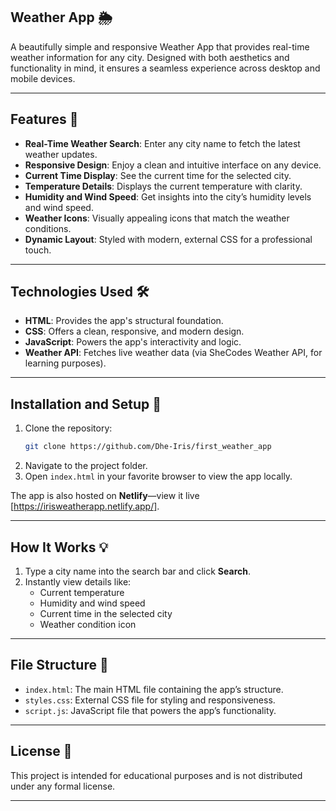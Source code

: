 ## Weather App 🌦️

A beautifully simple and responsive Weather App that provides real-time weather information for any city. Designed with both aesthetics and functionality in mind, it ensures a seamless experience across desktop and mobile devices.

---

## Features 🌟

- **Real-Time Weather Search**: Enter any city name to fetch the latest weather updates.
- **Responsive Design**: Enjoy a clean and intuitive interface on any device.
- **Current Time Display**: See the current time for the selected city.
- **Temperature Details**: Displays the current temperature with clarity.
- **Humidity and Wind Speed**: Get insights into the city’s humidity levels and wind speed.
- **Weather Icons**: Visually appealing icons that match the weather conditions.
- **Dynamic Layout**: Styled with modern, external CSS for a professional touch.

---

## Technologies Used 🛠️

- **HTML**: Provides the app's structural foundation.
- **CSS**: Offers a clean, responsive, and modern design.
- **JavaScript**: Powers the app's interactivity and logic.
- **Weather API**: Fetches live weather data (via SheCodes Weather API, for learning purposes).

---

## Installation and Setup 🚀

1. Clone the repository:
   ```bash
   git clone https://github.com/Dhe-Iris/first_weather_app
   ```
2. Navigate to the project folder.
3. Open `index.html` in your favorite browser to view the app locally.

The app is also hosted on **Netlify**—view it live [https://irisweatherapp.netlify.app/].

---

## How It Works 💡

1. Type a city name into the search bar and click **Search**.
2. Instantly view details like:
   - Current temperature
   - Humidity and wind speed
   - Current time in the selected city
   - Weather condition icon

---

## File Structure 📁

- `index.html`: The main HTML file containing the app’s structure.
- `styles.css`: External CSS file for styling and responsiveness.
- `script.js`: JavaScript file that powers the app’s functionality.

---

## License 📝

This project is intended for educational purposes and is not distributed under any formal license.

---
